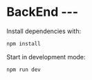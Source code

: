 # BackEnd --- 

Install dependencies with:
```sh
npm install
```

Start in development mode:
```sh
npm run dev
```

